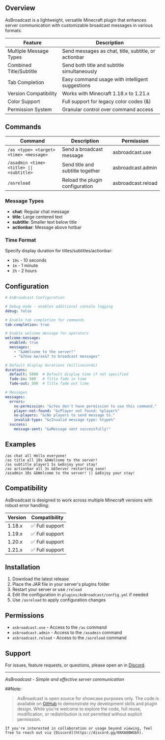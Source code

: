 
## Overview

AsBroadcast is a lightweight, versatile Minecraft plugin that enhances server communication with customizable broadcast messages in various formats.

| Feature | Description |
|---------|-------------|
| Multiple Message Types | Send messages as chat, title, subtitle, or actionbar |
| Combined Title/Subtitle | Send both title and subtitle simultaneously |
| Tab Completion | Easy command usage with intelligent suggestions |
| Version Compatibility | Works with Minecraft 1.18.x to 1.21.x |
| Color Support | Full support for legacy color codes (&) |
| Permission System | Granular control over command access |

## Commands

| Command | Description | Permission |
|---------|-------------|------------|
| `/as <type> <target> <time> <message>` | Send a broadcast message | asbroadcast.use |
| `/asadmin <time> <title> \|\| <subtitle>` | Send title and subtitle together | asbroadcast.admin |
| `/asreload` | Reload the plugin configuration | asbroadcast.reload |

### Message Types
- **chat**: Regular chat message
- **title**: Large centered text
- **subtitle**: Smaller text below title
- **actionbar**: Message above hotbar

### Time Format
Specify display duration for titles/subtitles/actionbar:
- `10s` - 10 seconds
- `1m` - 1 minute
- `2h` - 2 hours

## Configuration

```yaml
# AsBroadcast Configuration

# Debug mode - enables additional console logging
debug: false

# Enable tab completion for commands
tab-completion: true

# Enable welcome message for operators
welcome-message:
  enabled: true
  messages:
    - "&aWelcome to the server!"
    - "&7Use &e/as&7 to broadcast messages"

# Default display durations (milliseconds)
durations:
  default: 5000  # Default display time if not specified
  fade-in: 500   # Title fade in time
  fade-out: 500  # Title fade out time

# Messages
messages:
  errors:
    no-permission: "&cYou don't have permission to use this command."
    player-not-found: "&cPlayer not found: %player%"
    no-players: "&cNo players to send message to."
    invalid-type: "&cInvalid message type: %type%"
  success:
    message-sent: "&aMessage sent successfully!"
```

## Examples

```
/as chat all Hello everyone!
/as title all 10s &bWelcome to the server!
/as subtitle player1 5s &eEnjoy your stay!
/as actionbar all 3s &6Server restarting soon!
/asadmin 10s &bWelcome to the server! || &eEnjoy your stay!
```

## Compatibility

AsBroadcast is designed to work across multiple Minecraft versions with robust error handling:

| Version | Compatibility |
|---------|--------------|
| 1.18.x | ✅ Full support |
| 1.19.x | ✅ Full support |
| 1.20.x | ✅ Full support |
| 1.21.x | ✅ Full support |

## Installation

1. Download the latest release
2. Place the JAR file in your server's plugins folder
3. Restart your server or use `/reload`
4. Edit the configuration in `plugins/AsBroadcast/config.yml` if needed
5. Use `/asreload` to apply configuration changes

## Permissions

- `asbroadcast.use` - Access to the `/as` command
- `asbroadcast.admin` - Access to the `/asadmin` command
- `asbroadcast.reload` - Access to the `/asreload` command

## Support

For issues, feature requests, or questions, please open an in [Discord](https://discord.gg/6NXA8BWGbh).

---

*AsBroadcast - Simple and effective server communication*

##Note:
> AsBroadcast is open source for showcase purposes only. The code is available on [GitHub](https://github.com/infie03/AsBroadcast) to demonstrate my development skills and plugin design. While you're welcome to explore the code, full reuse, modification, or redistribution is not permitted without explicit permission.

`If you're interested in collaboration or usage beyond viewing, feel free to reach out via [Discord](https://discord.gg/6NXA8BWGbh).`
